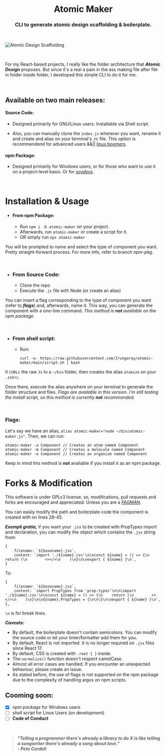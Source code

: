 <div align="center">

# **Atomic Maker**

### **CLI to generate atomic design scaffolding & boilerplate.**

</div>

<br />

![Atomic Design Scaffolding](https://i.postimg.cc/8GyWV55G/Screenshot-from-2022-02-14-23-12-44.png)

<br />

For my React-based projects, I really like the folder architecture that _**Atomic Design**_ proposes. But since it's a real a pain in the ass making file after file in folder inside folder, I developed this simple CLI to do it for me.

<br />

## **Available on two main releases:**

#### Source Code:
- Designed primarily for GNU/Linux users. Installable via Shell script.

- Also, you can manually clone the `index.js` wherever you want, rename it and create and alias on your terminal's .rc file. This option is recommendend for advanced users &&|| [linux boomers](https://i.redd.it/l92dpfbcbx351.png).

#### npm Package:
- Designed primarily for Windows users, or for those who want to use it on a project-level basis. Or for [_soydevs_](https://www.urbandictionary.com/define.php?term=Soydev).

<br />

# Installation & Usage

- #### **From npm Package:**
    - Run `npm i -D atomic-maker` on your project.
    - Afterwards, run `atomic-maker` or create a script for it.
    - OR simply run `npx atomic-maker`



You will be prompted to name and select the type of component you want. Pretty straight-forward process. For more info, refer to branch _npm-pkg_.

<br />

- ### **From Source Code:**
    - Clone the repo
    - Execute the `.js` file with Node (or create an alias)

You can insert a flag corresponding to the type of component you want (refer to _**flags**_) and, afterwards, name it. This way, you can generate the component with a one-line command. _This method is **not** available on the npm package._

<br />

- ### **From shell script:**
    - Run:

        ```curl -o- https://raw.githubusercontent.com/Irungaray/atomic-maker/main/script.sh | bash```

It `CURLs` the raw `Js` to a `~/bin` folder, then creates the alias `atomize` on your `.zshrc`.

Once there, execute the alias anywhere on your terminal to generate the folder structure and files. _Flags are available in this version. I'm still testing the install script, so this method is currently **not** recommended._

<br />

### **Flags:**
Let's say we have an alias, `alias atomic-maker="node ~/bin/atomic-maker.js"`.
Then, we can run:
```
atomic-maker -a Component // Creates an atom named Component
atomic-maker -m Component // Creates a molecule named Component
atomic-maker -o Component // Creates an organism named Component
```

Keep in mind this method is _**not**_ available if you install it as an npm package.

# Forks & Modification

This software is under GPLv3 license, so, modifications, pull requests and forks are encouraged and appreciated. Unless you are a [_FAGMAN_](https://www.reddit.com/r/wallstreetbets/comments/8pvu4d/now_that_microsoft_is_big_again_faang_is_now/).

You can easily modify the path and boilerplate code the component is created with on lines 28-45.

_**Exempli gratia,**_ if you want your `.jsx` to be created with PropTypes import and declaration, you can modify the object which contains the `.jsx` string from:

```
{
    filename: `${basename}.jsx`,
    content: `import './${name}.css'\n\nconst ${name} = () => {\n    return (\n        <></>\n    )\n}\n\nexport { ${name} }\n`,
}
```
To:

```
{
    filename: `${basename}.jsx`,
    content: `import PropTypes from 'prop-types'\n\n\import './${name}.css'\n\nconst ${name} = () => {\n    return (\n        <></>\n    )\n}\n\n${name}.PropTypes = {\n\n\}\n\nexport { ${name} }\n`,
},
```

`\n` is for break lines.

_**Caveats:**_
    
   - By default, the boilerplate doesn't contain semicolons. You can modify the source code or let your linter/formatter add them for you.
   - By default, React is not imported. It is no longer required on `.jsx` files since React 17.
   - By default, CSS is created with `.root { }` inside.
   - The `normalize()` function doesn't respect camelCase.
   - Almost all error cases are handled. If you encounter an unexpected behaviour, please create an issue.
   - As stated before, the use of flags is not supported on the npm package due to the complexity of handling argvs on npm scripts.

## **Cooming soon:**
- [x] *npm package* for Windows users
- [ ] *shell script* for Linux Users (on development)
- [ ] **Code of Conduct**

<br />

> _**"Telling a programmer there's already a library to do X is like telling a songwriter there's already a song about love." <br />
    - Pete Cordell**_
